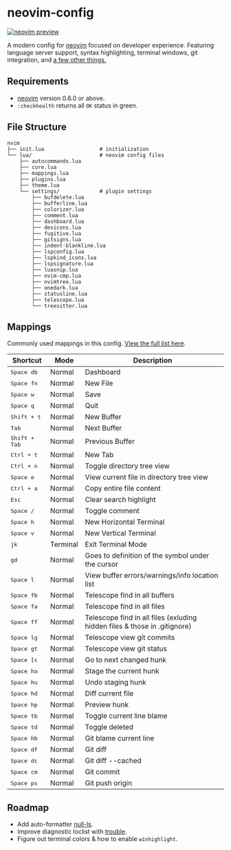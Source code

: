 # neovim-config

[![neovim preview](https://gateway.pinata.cloud/ipfs/QmamHwPGgpDQGRwvR7SVZXmScBxUv43nd6N4QjtUNPgwLK?preview=1 "neovim preview")](https://gateway.pinata.cloud/ipfs/QmamHwPGgpDQGRwvR7SVZXmScBxUv43nd6N4QjtUNPgwLK?preview=1)

A modern config for [neovim](https://neovim.io/) focused on developer experience. Featuring language server support, syntax highlighting, terminal windows, git integration, and [a few other things.](https://github.com/ahashim/neovim-config/blob/main/lua/plugins.lua)

## Requirements

- [neovim](https://neovim.io/) version 0.6.0 or above.
- `:checkhealth` returns all `OK` status in green.

## File Structure

```
nvim
├── init.lua                  # initialization
└── lua/                      # neovim config files
    ├── autocommands.lua
    ├── core.lua
    ├── mappings.lua
    ├── plugins.lua
    ├── theme.lua
    └── settings/             # plugin settings
        ├── bufdelete.lua
        ├── bufferline.lua
        ├── colorizer.lua
        ├── comment.lua
        ├── dashboard.lua
        ├── devicons.lua
        ├── fugitive.lua
        ├── gitsigns.lua
        ├── indent-blankline.lua
        ├── lspconfig.lua
        ├── lspkind_icons.lua
        ├── lspsignature.lua
        ├── luasnip.lua
        ├── nvim-cmp.lua
        ├── nvimtree.lua
        ├── onedark.lua
        ├── statusline.lua
        ├── telescope.lua
        └── treesitter.lua
```

## Mappings

Commonly used mappings in this config. [View the full list here](https://github.com/ahashim/neovim-config/blob/main/lua/mappings.lua#L27).

| Shortcut                  | Mode                  | Description                                                                 |
| ------------------------- | --------------------- | --------------------------------------------------------------------------- |
| <kbd>Space db</kbd>       | Normal                | Dashboard                                                                   |
| <kbd>Space fn</kbd>       | Normal                | New File                                                                    |
| <kbd>Space w</kbd>        | Normal                | Save                                                                        |
| <kbd>Space q</kbd>        | Normal                | Quit                                                                        |
| <kbd>Shift + t</kbd>      | Normal                | New Buffer                                                                  |
| <kbd>Tab</kbd>            | Normal                | Next Buffer                                                                 |
| <kbd>Shift + Tab</kbd>    | Normal                | Previous Buffer                                                             |
| <kbd>Ctrl + t</kbd>       | Normal                | New Tab                                                                     |
| <kbd>Ctrl + n</kbd>       | Normal                | Toggle directory tree view                                                  |
| <kbd>Space e</kbd>        | Normal                | View current file in directory tree view                                    |
| <kbd>Ctrl + a</kbd>       | Normal                | Copy entire file content                                                    |
| <kbd>Esc</kbd>            | Normal                | Clear search highlight                                                      |
| <kbd>Space /</kbd>        | Normal                | Toggle comment                                                              |
| <kbd>Space h</kbd>        | Normal                | New Horizontal Terminal                                                     |
| <kbd>Space v</kbd>        | Normal                | New Vertical Terminal                                                       |
| <kbd>jk</kbd>             | Terminal              | Exit Terminal Mode                                                          |
| <kbd>gd</kbd>             | Normal                | Goes to definition of the symbol under the cursor                           |
| <kbd>Space l</kbd>        | Normal                | View buffer errors/warnings/info location list                              |
| <kbd>Space fb</kbd>       | Normal                | Telescope find in all buffers                                               |
| <kbd>Space fa</kbd>       | Normal                | Telescope find in all files                                                 |
| <kbd>Space ff</kbd>       | Normal                | Telescope find in all files (exluding hidden files & those in .gitignore)   |
| <kbd>Space lg</kbd>       | Normal                | Telescope view git commits                                                  |
| <kbd>Space gt</kbd>       | Normal                | Telescope view git status                                                   |
| <kbd>Space [c</kbd>       | Normal                | Go to next changed hunk                                                     |
| <kbd>Space ha</kbd>       | Normal                | Stage the current hunk                                                      |
| <kbd>Space hu</kbd>       | Normal                | Undo staging hunk                                                           |
| <kbd>Space hd</kbd>       | Normal                | Diff current file                                                           |
| <kbd>Space hp</kbd>       | Normal                | Preview hunk                                                                |
| <kbd>Space tb</kbd>       | Normal                | Toggle current line blame                                                   |
| <kbd>Space td</kbd>       | Normal                | Toggle deleted                                                              |
| <kbd>Space hb</kbd>       | Normal                | Git blame current line                                                      |
| <kbd>Space df</kbd>       | Normal                | Git diff                                                                    |
| <kbd>Space dc</kbd>       | Normal                | Git diff --cached                                                           |
| <kbd>Space cm</kbd>       | Normal                | Git commit                                                                  |
| <kbd>Space ps</kbd>       | Normal                | Git push origin                                                             |

## Roadmap
- Add auto-formatter [null-ls](https://github.com/jose-elias-alvarez/null-ls.nvim).
- Improve diagnostic loclist with [trouble](https://github.com/folke/trouble.nvim).
- Figure out terminal colors & how to enable `winhighlight`.
